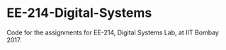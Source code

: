 # EE-214-Digital-Systems
Code for the assignments for EE-214, Digital Systems Lab, at IIT Bombay 2017.

